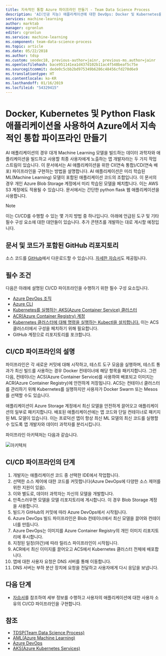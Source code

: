 ```yaml
---
title: 지속적인 통합 Azure 파이프라인 만들기 - Team Data Science Process
description: 'AI(인공 지능) 애플리케이션에 대한 DevOps: Docker 및 Kubernetes를 사용하여 Azure에서 지속적인 통합 파이프라인 만들기'
services: machine-learning
author: marktab
manager: cgronlun
editor: cgronlun
ms.service: machine-learning
ms.component: team-data-science-process
ms.topic: article
ms.date: 05/22/2018
ms.author: tdsp
ms.custom: seodec18, previous-author=jainr, previous-ms.author=jainr
ms.openlocfilehash: bace951141ea1d437d102b11ac4f548beaf5c75e
ms.sourcegitcommit: dede0c5cbb2bd975349b6286c48456cfd270d6e9
ms.translationtype: HT
ms.contentlocale: ko-KR
ms.lasthandoff: 01/16/2019
ms.locfileid: "54329415"
---
```

# <a name="creating-continuous-integration-pipeline-on-azure-using-docker-kubernetes-and-python-flask-application"></a>Docker, Kubernetes 및 Python Flask 애플리케이션을 사용하여 Azure에서 지속적인 통합 파이프라인 만들기
AI 애플리케이션의 경우 대개 Machine Learning 모델을 빌드하는 데이터 과학자와 애플리케이션을 빌드하고 사용할 최종 사용자에게 노출하는 앱 개발자라는 두 가지 작업 스트림이 있습니다. 이 문서에서는 AI 애플리케이션을 위한 CI(연속 통합)/CD(연속 배포) 파이프라인을 구현하는 방법을 설명합니다. AI 애플리케이션은 미리 학습된 ML(Machine Learning) 모델이 포함된 애플리케이션 코드의 조합입니다. 이 문서의 경우 개인 Azure Blob Storage 계정에서 미리 학습된 모델을 페치합니다. 이는 AWS S3 계정에도 적용될 수 있습니다. 문서에서는 간단한 python flask 웹 애플리케이션을 사용합니다.

> [!NOTE]
> 이는 CI/CD를 수행할 수 있는 몇 가지 방법 중 하나입니다. 아래에 언급된 도구 및 기타 필수 구성 요소에 대한 대안들이 있습니다. 추가 콘텐츠를 개발하는 대로 게시할 예정입니다.
>
>

## <a name="github-repository-with-document-and-code"></a>문서 및 코드가 포함된 GitHub 리포지토리
소스 코드를 [GitHub](https://github.com/Azure/DevOps-For-AI-Apps)에서 다운로드할 수 있습니다. [자세한 자습서](https://github.com/Azure/DevOps-For-AI-Apps/blob/master/Tutorial.md)도 제공됩니다.

## <a name="pre-requisites"></a>필수 조건
다음은 아래에 설명된 CI/CD 파이프라인을 수행하기 위한 필수 구성 요소입니다.
* [Azure DevOps 조직](https://docs.microsoft.com/azure/devops/organizations/accounts/create-organization-msa-or-work-student)
* [Azure CLI](https://docs.microsoft.com/cli/azure/install-azure-cli?view=azure-cli-latest)
* [Kubernetes를 실행하는 AKS(Azure Container Service) 클러스터](https://docs.microsoft.com/azure/container-service/kubernetes/container-service-tutorial-kubernetes-deploy-cluster)
* [ACR(Azure Container Registry) 계정](https://docs.microsoft.com/azure/container-registry/container-registry-get-started-portal)
* [Kubernetes 클러스터에 대해 명령을 실행하는 Kubectl을 설치합니다.](https://kubernetes.io/docs/tasks/tools/install-kubectl/) 이는 ACS 클러스터에서 구성을 페치하기 위해 필요합니다. 
* GitHub 계정으로 리포지토리를 포크합니다.

## <a name="description-of-the-cicd-pipeline"></a>CI/CD 파이프라인의 설명
파이프라인은 각 새로운 커밋에 대해 시작하고, 테스트 도구 모음을 실행하며, 테스트 통과가 최신 빌드를 사용하는 경우 Docker 컨테이너에 해당 항목을 패키지합니다. 그런 다음, 컨테이너는 ACS(Azure Container Service)를 사용하여 배포되고 이미지는 ACR(Azure Container Registry)에 안전하게 저장됩니다. ACS는 컨테이너 클러스터를 관리하기 위해 Kubernetes를 실행하지만 사용자가 Docker Swarm 또는 Mesos를 선택할 수도 있습니다.

애플리케이션이 Azure Storage 계정에서 최신 모델을 안전하게 끌어오고 애플리케이션의 일부로 패키지합니다. 배포된 애플리케이션에는 앱 코드와 단일 컨테이너로 패키지된 ML 모델이 있습니다. 이는 프로덕션 앱이 항상 최신 ML 모델의 최신 코드를 실행할 수 있도록 앱 개발자와 데이터 과학자를 분리시킵니다.

파이프라인 아키텍처는 다음과 같습니다. 

![아키텍처](./media/ci-cd-flask/Architecture.PNG?raw=true)

## <a name="steps-of-the-cicd-pipeline"></a>CI/CD 파이프라인의 단계
1. 개발자는 애플리케이션 코드 중 선택한 IDE에서 작업합니다.
2. 선택한 소스 제어에 대한 코드를 커밋합니다(Azure DevOps에 다양한 소스 제어를 위한 지원이 있음).
3. 이와 별도로, 데이터 과학자는 자신의 모델을 개발합니다.
4. 만족스러우면 모델을 모델 리포지토리에 게시합니다. 이 경우 Blob Storage 계정을 사용합니다. 
5. 빌드가 GitHub의 커밋에 따라 Azure DevOps에서 시작됩니다.
6. Azure DevOps 빌드 파이프라인은 Blob 컨테이너에서 최신 모델을 끌어와 컨테이너를 만듭니다.
7. Azure DevOps는 이미지를 Azure Container Registry의 개인 이미지 리포지토리에 푸시합니다.
8. 지정된 일정(야간)에 따라 릴리스 파이프라인이 시작됩니다.
9. ACR에서 최신 이미지를 끌어오고 ACS에서 Kubernetes 클러스터 전체에 배포합니다.
10. 앱에 대한 사용자 요청은 DNS 서버를 통해 이동합니다.
11. DNS 서버는 부하 분산 장치에 요청을 전달하고 사용자에게 다시 응답을 보냅니다.

## <a name="next-steps"></a>다음 단계
* [자습서](https://github.com/Azure/DevOps-For-AI-Apps/blob/master/Tutorial.md)를 참조하여 세부 정보를 수행하고 사용자의 애플리케이션에 대한 사용자 소유의 CI/CD 파이프라인을 구현합니다.

## <a name="references"></a>참조
* [TDSP(Team Data Science Process)](https://aka.ms/tdsp)
* [AML(Azure Machine Learning)](https://docs.microsoft.com/azure/machine-learning/service/)
* [Azure DevOps](https://www.visualstudio.com/vso/)
* [AKS(Azure Kubernetes Services)](https://docs.microsoft.com/azure/aks/intro-kubernetes)
